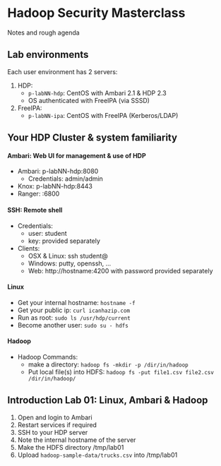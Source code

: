 # Hadoop Security Masterclass

Notes and rough agenda

## Lab environments

Each user environment has 2 servers:

1. HDP:
	- `p-labNN-hdp`:  CentOS with Ambari 2.1 & HDP 2.3
	- OS authenticated with FreeIPA (via SSSD)
2. FreeIPA:
	- `p-labNN-ipa`: CentOS with FreeIPA (Kerberos/LDAP)

## Your HDP Cluster & system familiarity

#### Ambari: Web UI for management & use of HDP

* Ambari: p-labNN-hdp:8080
	* Credentials: admin/admin
* Knox:   p-labNN-hdp:8443
* Ranger: :6800

#### SSH: Remote shell

* Credentials:
	* user: student
	* key: provided separately
* Clients:
	* OSX & Linux: ssh student@
	* Windows: putty, openssh, ...
	* Web: http://hostname:4200 with password provided separately

#### Linux

* Get your internal hostname: `hostname -f`
* Get your public ip: `curl icanhazip.com`
* Run as root: `sudo ls /usr/hdp/current`
* Become another user: `sudo su - hdfs`

#### Hadoop

* Hadoop Commands:
	* make a directory: `hadoop fs -mkdir -p /dir/in/hadoop`
	* Put local file(s) into HDFS: `hadoop fs -put file1.csv file2.csv /dir/in/hadoop/`

## Introduction Lab 01: Linux, Ambari & Hadoop

1. Open and login to Ambari
1. Restart services if required
1. SSH to your HDP server
1. Note the internal hostname of the server
1. Make the HDFS directory /tmp/lab01
1. Upload `hadoop-sample-data/trucks.csv` into /tmp/lab01